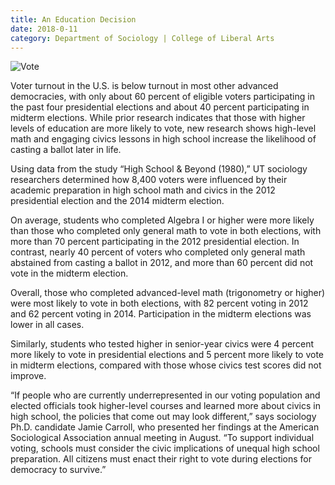 ```yaml
--- 
title: An Education Decision
date: 2018-0-11
category: Department of Sociology | College of Liberal Arts
---
```


![Vote](http://research.utexas.edu/showcase/assets/js/fileman/Uploads/EduatedDecision.jpg)

Voter turnout in the U.S. is below turnout in most other advanced democracies, with only about 60 percent of eligible voters participating in the past four presidential elections and about 40 percent participating in midterm elections. While prior research indicates that those with higher levels of education are more likely to vote, new research shows high-level math and engaging civics lessons in high school increase the likelihood of casting a ballot later in life.

Using data from the study “High School & Beyond (1980),” UT sociology researchers determined how 8,400 voters were influenced by their academic preparation in high school math and civics in the 2012 presidential election and the 2014 midterm election.

On average, students who completed Algebra I or higher were more likely than those who completed only general math to vote in both elections, with more than 70 percent participating in the 2012 presidential election. In contrast, nearly 40 percent of voters who completed only general math abstained from casting a ballot in 2012, and more than 60 percent did not vote in the midterm election.

Overall, those who completed advanced-level math (trigonometry or higher) were most likely to vote in both elections, with 82 percent voting in 2012 and 62 percent voting in 2014. Participation in the midterm elections was lower in all cases.

Similarly, students who tested higher in senior-year civics were 4 percent more likely to vote in presidential elections and 5 percent more likely to vote in midterm elections, compared with those whose civics test scores did not improve.

“If people who are currently underrepresented in our voting population and elected officials took higher-level courses and learned more about civics in high school, the policies that come out may look different,” says sociology Ph.D. candidate Jamie Carroll, who presented her findings at the American Sociological Association annual meeting in August. “To support individual voting, schools must consider the civic implications of unequal high school preparation. All citizens must enact their right to vote during elections for democracy to survive.”